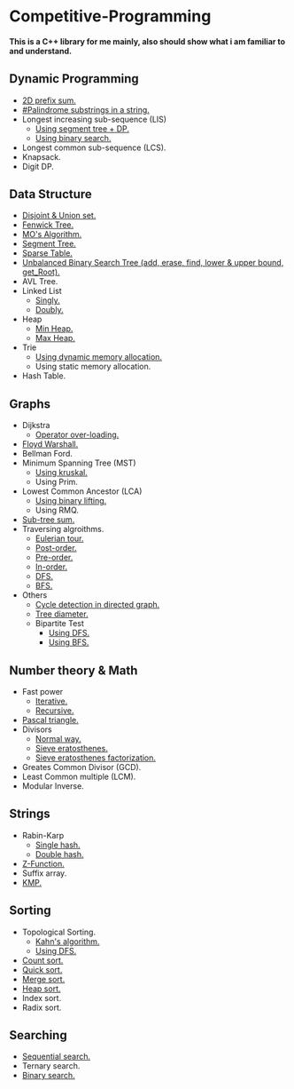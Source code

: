 # Competitive-Programming ##
#### This is a C++ library for me mainly, also should show what i am familiar to and understand. ####

## Dynamic Programming ##
+ [2D prefix sum.](https://github.com/SmallCat3699/Competitive-Programming/blob/main/Dynamic%20Programming/2D%20Prefix-Sum/2D%20Prefix-Sum.cpp)
+ [#Palindrome substrings in a string.](https://github.com/SmallCat3699/Competitive-Programming/blob/main/Dynamic%20Programming/Palindrome%20Substrings/Palindrome%20Substring.cpp) 
+ Longest increasing sub-sequence (LIS)
    + [Using segment tree + DP.](https://github.com/SmallCat3699/Competitive-Programming/blob/main/Dynamic%20Programming/LIS/LIS%20with%20segment%20tree.cpp)
    + [Using binary search.](https://github.com/SmallCat3699/Competitive-Programming/blob/main/Dynamic%20Programming/LIS/LIS2.cpp)
+ Longest common sub-sequence (LCS).
+ Knapsack.
+ Digit DP.

## Data Structure
+ [Disjoint & Union set.](https://github.com/SmallCat3699/Competitive-Programming/blob/main/Data%20Structure/Disjoint%20%26%20Union%20set/Disjoint%20%26%20Union%20set.cpp)
+ [Fenwick Tree.](https://github.com/SmallCat3699/Competitive-Programming/blob/main/Data%20Structure/Fenwick%20Tree/Fenwick%20Tree.cpp)
+ [MO's Algorithm.](https://github.com/SmallCat3699/Competitive-Programming/blob/main/Data%20Structure/MO's%20Algorithm/MO's%20Algorithm.cpp)
+ [Segment Tree.](https://github.com/SmallCat3699/Competitive-Programming/blob/main/Data%20Structure/Segment%20Tree/Segment%20Tree.cpp)
+ [Sparse Table.](https://github.com/SmallCat3699/Competitive-Programming/blob/main/Data%20Structure/Sparse%20Table/Sparse%20Table.cpp)
+ [Unbalanced Binary Search Tree (add, erase, find, lower & upper bound, get_Root).](https://github.com/SmallCat3699/Competitive-Programming/blob/main/Data%20Structure/Binary%20Search%20Tree/Binary%20Search%20Tree.cpp)
+ AVL Tree.
+ Linked List
    + [Singly.](https://github.com/SmallCat3699/Competitive-Programming/blob/main/Data%20Structure/Linked%20List/Singly%20linked%20list.cpp)
    + [Doubly.](https://github.com/SmallCat3699/Competitive-Programming/blob/main/Data%20Structure/Linked%20List/Doubly%20linked%20list.cpp)
+ Heap
    + [Min Heap.](https://github.com/SmallCat3699/Competitive-Programming/blob/main/Data%20Structure/Heap/Min%20heap.cpp)
    + [Max Heap.](https://github.com/SmallCat3699/Competitive-Programming/blob/main/Data%20Structure/Heap/Max%20heap.cpp)
+ Trie
    + [Using dynamic memory allocation.](https://github.com/SmallCat3699/Competitive-Programming/blob/main/Data%20Structure/Trie/Dynamic%20memory%20allocation.cpp)
    + Using static memory allocation.
+ Hash Table.


## Graphs
+ Dijkstra
    + [Operator over-loading.](https://github.com/SmallCat3699/Competitive-Programming/blob/main/Graphs/Dijkstra/Dijkstra.cpp)
+ [Floyd Warshall.](https://github.com/SmallCat3699/Competitive-Programming/blob/main/Graphs/Floyd%20Warshall/Floyd%20Warshall.cpp)
+ Bellman Ford.
+ Minimum Spanning Tree (MST)
    + [Using kruskal.](https://github.com/SmallCat3699/Competitive-Programming/blob/main/Graphs/Minimum%20Spanning%20Tree/Minimum%20Spanning%20Tree.cpp)
    + Using Prim.
+ Lowest Common Ancestor (LCA)
    + [Using binary lifting.](https://github.com/SmallCat3699/Competitive-Programming/blob/main/Graphs/LCA/Binary%20Lifting.cpp)
    + Using RMQ.
+ [Sub-tree sum.](https://github.com/SmallCat3699/Competitive-Programming/blob/main/Graphs/Sub-Tree%20Sum/Sub-Tree%20Sum.cpp)
+ Traversing algroithms.
    + [Eulerian tour.](https://github.com/SmallCat3699/Competitive-Programming/blob/main/Graphs/Traversing/Eulerian%20tour.cpp)
    + [Post-order.](https://github.com/SmallCat3699/Competitive-Programming/blob/main/Graphs/Traversing/Post-order.cpp)
    + [Pre-order.](https://github.com/SmallCat3699/Competitive-Programming/blob/main/Graphs/Traversing/Pre-order.cpp)
    + [In-order.](https://github.com/SmallCat3699/Competitive-Programming/blob/main/Graphs/Traversing/In-order.cpp) 
    + [DFS.](https://github.com/SmallCat3699/Competitive-Programming/blob/main/Graphs/Traversing/dfs.cpp)
    + [BFS.](https://github.com/SmallCat3699/Competitive-Programming/blob/main/Graphs/Traversing/bfs.cpp) 
+ Others
    + [Cycle detection in directed graph.](https://github.com/SmallCat3699/Competitive-Programming/blob/main/Graphs/Others/Cycle%20Detection%20-%20Directed%20Graphs.cpp)
    + [Tree diameter.](https://github.com/SmallCat3699/Competitive-Programming/blob/main/Graphs/Others/Tree%20Diameter.cpp)
    + Bipartite Test
        + [Using DFS.](https://github.com/SmallCat3699/Competitive-Programming/blob/main/Graphs/Others/Bipartite%20using%20DFS.cpp)
        + [Using BFS.](https://github.com/SmallCat3699/Competitive-Programming/blob/main/Graphs/Others/Bipartite%20using%20BFS.cpp)

## Number theory & Math
+ Fast power
    + [Iterative.](https://github.com/SmallCat3699/Competitive-Programming/blob/main/Number%20Theory%20%26%20Math/fast_Power/fast_power_iterative.cpp)
    + [Recursive.](https://github.com/SmallCat3699/Competitive-Programming/blob/main/Number%20Theory%20%26%20Math/fast_Power/fast_power_Rrecursive.cpp)
+ [Pascal triangle.](https://github.com/SmallCat3699/Competitive-Programming/tree/main/Number%20Theory%20%26%20Math/Pascal%20Triangle)
+ Divisors
    + [Normal way.](https://github.com/SmallCat3699/Competitive-Programming/blob/main/Number%20Theory%20%26%20Math/Divisors/Normal%20Way.cpp)
    + [Sieve eratosthenes.](https://github.com/SmallCat3699/Competitive-Programming/blob/main/Number%20Theory%20%26%20Math/Divisors/Sieve%20Divisors.cpp)
    + [Sieve eratosthenes factorization.](https://github.com/SmallCat3699/Competitive-Programming/blob/main/Number%20Theory%20%26%20Math/Divisors/Sieve%20Factorization.cpp)
+ Greates Common Divisor (GCD).
+ Least Common multiple (LCM).
+ Modular Inverse.

## Strings
+ Rabin-Karp
    + [Single hash.](https://github.com/SmallCat3699/Competitive-Programming/blob/main/Strings/Rabin-Karp/Rabin-Karp_Single-Hash.cpp)
    + [Double hash.](https://github.com/SmallCat3699/Competitive-Programming/blob/main/Strings/Rabin-Karp/Rabin-Karp_Double-Hash.cpp)
+ [Z-Function.](https://github.com/SmallCat3699/Competitive-Programming/blob/main/Strings/Z-Function/Z-Funciton.cpp)
+ Suffix array.
+ [KMP.](https://github.com/SmallCat3699/Competitive-Programming/blob/main/Strings/KMP/KMP.cpp)

## Sorting
+ Topological Sorting.
    + [Kahn's algorithm.](https://github.com/SmallCat3699/Competitive-Programming/blob/main/Sorting/Topological%20Sorting/Kahn's%20Algorithm.cpp)
    + [Using DFS.](https://github.com/SmallCat3699/Competitive-Programming/blob/main/Sorting/Topological%20Sorting/Using%20DFS.cpp	)
+ [Count sort.](https://github.com/SmallCat3699/Competitive-Programming/blob/main/Sorting/Count%20Sort/Count%20Sort.cpp)
+ [Quick sort.](https://github.com/SmallCat3699/Competitive-Programming/blob/main/Sorting/Quick%20Sort/Quick%20Sort.cpp)
+ [Merge sort.](https://github.com/SmallCat3699/Competitive-Programming/blob/main/Sorting/Merge%20Sort/Merge%20Sort.cpp)
+ [Heap sort.](https://github.com/SmallCat3699/Competitive-Programming/blob/main/Sorting/Heap%20Sort/Heap%20Sort.cpp)
+ Index sort.
+ Radix sort.

## Searching
+ [Sequential search.](https://github.com/SmallCat3699/Competitive-Programming/blob/main/Searching/Sequential%20Search/Sequential%20Search.cpp)
+ Ternary search.
+ [Binary search.](https://github.com/SmallCat3699/Competitive-Programming/blob/main/Searching/Binary%20Search/Binary%20Search.cpp)

